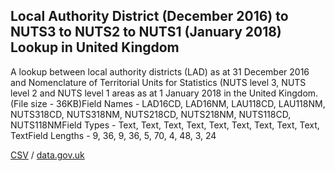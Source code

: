 ## Local Authority District (December 2016) to NUTS3 to NUTS2 to NUTS1 (January 2018) Lookup in United Kingdom

A lookup between local authority districts (LAD) as at 31 December 2016 and Nomenclature of Territorial Units for Statistics (NUTS level 3, NUTS level 2 and NUTS level 1 areas as at 1 January 2018 in the United Kingdom. (File size - 36KB)Field Names - LAD16CD, LAD16NM, LAU118CD, LAU118NM, NUTS318CD, NUTS318NM, NUTS218CD, NUTS218NM, NUTS118CD, NUTS118NMField Types - Text, Text, Text, Text, Text, Text, Text, Text, Text, TextField Lengths - 9, 36, 9, 36, 5, 70, 4, 48, 3, 24

[CSV](../csv/175.csv) / [data.gov.uk](https://data.gov.uk/dataset/73a83f6d-0882-47d7-8488-35acd525f8a1/local-authority-district-december-2016-to-nuts3-to-nuts2-to-nuts1-january-2018-lookup-in-united-kingdom)

